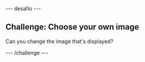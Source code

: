\--- desafío \---

## Challenge: Choose your own image

Can you change the image that's displayed?

\--- /challenge \---